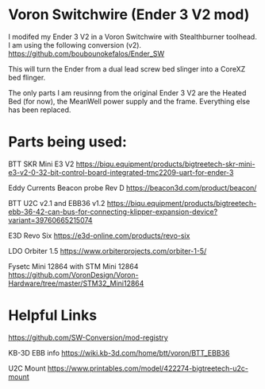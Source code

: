 # Voron Switchwire (Ender 3 V2 mod)

I modifed my Ender 3 V2 in a Voron Switchwire with Stealthburner toolhead. I am using the following conversion (v2). https://github.com/boubounokefalos/Ender_SW

This will turn the Ender from a dual lead screw bed slinger into a CoreXZ bed flinger.

The only parts I am reusinng from the original Ender 3 V2 are the Heated Bed (for now), the MeanWell power supply and the frame.  Everything else has been replaced.

# Parts being used:

BTT SKR Mini E3 V2  https://biqu.equipment/products/bigtreetech-skr-mini-e3-v2-0-32-bit-control-board-integrated-tmc2209-uart-for-ender-3

Eddy Currents Beacon probe Rev D https://beacon3d.com/product/beacon/

BTT U2C v2.1 and EBB36 v1.2 https://biqu.equipment/products/bigtreetech-ebb-36-42-can-bus-for-connecting-klipper-expansion-device?variant=39760665215074

E3D Revo Six https://e3d-online.com/products/revo-six

LDO Orbiter 1.5 https://www.orbiterprojects.com/orbiter-1-5/

Fysetc Mini 12864 with STM Mini 12864 https://github.com/VoronDesign/Voron-Hardware/tree/master/STM32_Mini12864

# Helpful Links

https://github.com/SW-Conversion/mod-registry

KB-3D EBB info https://wiki.kb-3d.com/home/btt/voron/BTT_EBB36

U2C Mount https://www.printables.com/model/422274-bigtreetech-u2c-mount
